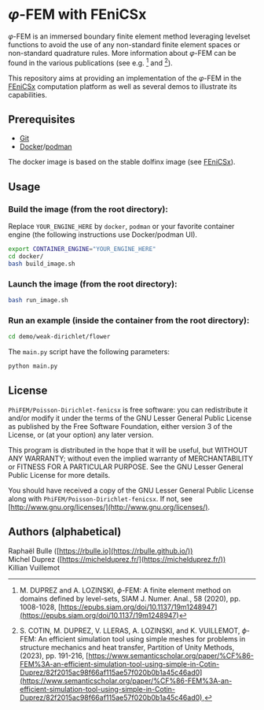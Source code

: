 # $\varphi$-FEM with FEniCSx

$\varphi$-FEM is an immersed boundary finite element method leveraging levelset functions to avoid the use of any non-standard finite element spaces or non-standard quadrature rules.
More information about $\varphi$-FEM can be found in the various publications (see e.g. [^1] and [^2]).

This repository aims at providing an implementation of the $\varphi$-FEM in the [FEniCSx](https://fenicsproject.org/) computation platform as well as several demos to illustrate its capabilities.

[^1]: M. DUPREZ and A. LOZINSKI, $\phi$-FEM: A finite element method on domains defined by level-sets, SIAM J. Numer. Anal., 58 (2020), pp. 1008-1028, [https://epubs.siam.org/doi/10.1137/19m1248947](https://epubs.siam.org/doi/10.1137/19m1248947)
[^2]: S. COTIN, M. DUPREZ, V. LLERAS, A. LOZINSKI, and K. VUILLEMOT, $\phi$-FEM: An efficient simulation tool using simple meshes for problems in structure mechanics and heat transfer, Partition of Unity Methods, (2023), pp. 191-216, [https://www.semanticscholar.org/paper/%CF%86-FEM%3A-an-efficient-simulation-tool-using-simple-in-Cotin-Duprez/82f2015ac98f66af115ae57f020b0b1a45c46ad0](https://www.semanticscholar.org/paper/%CF%86-FEM%3A-an-efficient-simulation-tool-using-simple-in-Cotin-Duprez/82f2015ac98f66af115ae57f020b0b1a45c46ad0),

## Prerequisites

- [Git](https://git-scm.com/)
- [Docker](https://www.docker.com/)/[podman](https://podman.io/)

The docker image is based on the stable dolfinx image (see [FEniCSx](https://fenicsproject.org/)).

## Usage

### Build the image (from the root directory):
Replace `YOUR_ENGINE_HERE` by `docker`, `podman` or your favorite container engine (the following instructions use Docker/podman UI).
```bash
export CONTAINER_ENGINE="YOUR_ENGINE_HERE"
cd docker/
bash build_image.sh
```

### Launch the image (from the root directory):
```bash
bash run_image.sh
```

### Run an example (inside the container from the root directory):
```bash
cd demo/weak-dirichlet/flower
```
The `main.py` script have the following parameters:
```bash
python main.py
```

## License

`PhiFEM/Poisson-Dirichlet-fenicsx` is free software: you can redistribute it and/or modify it under the terms of the GNU Lesser General Public License as published by the Free Software Foundation, either version 3 of the License, or (at your option) any later version.

This program is distributed in the hope that it will be useful, but WITHOUT ANY WARRANTY; without even the implied warranty of MERCHANTABILITY or FITNESS FOR A PARTICULAR PURPOSE. See the GNU Lesser General Public License for more details.

You should have received a copy of the GNU Lesser General Public License along with `PhiFEM/Poisson-Dirichlet-fenicsx`. If not, see [http://www.gnu.org/licenses/](http://www.gnu.org/licenses/).

## Authors (alphabetical)

Raphaël Bulle ([https://rbulle.io](https://rbulle.github.io/))  
Michel Duprez ([https://michelduprez.fr/](https://michelduprez.fr/))  
Killian Vuillemot  